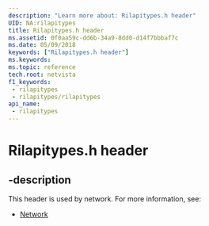 ```yaml
---
description: "Learn more about: Rilapitypes.h header"
UID: NA:rilapitypes
title: Rilapitypes.h header
ms.assetid: 0f0aa59c-dd6b-34a9-8dd0-d14f7bbbaf7c
ms.date: 05/09/2018
keywords: ["Rilapitypes.h header"]
ms.keywords: 
ms.topic: reference
tech.root: netvista
f1_keywords:
 - rilapitypes
 - rilapitypes/rilapitypes
api_name:
 - rilapitypes
---
```


# Rilapitypes.h header


## -description

This header is used by network. For more information, see:

- [Network](../_netvista/index.md)

